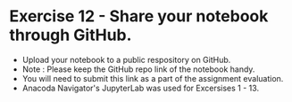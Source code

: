 # Exercise 12 - Share your notebook through GitHub. 
* Upload your notebook to a public respository on GitHub. 
* Note : Please keep the GitHub repo link of the notebook handy. 
* You will need to submit this link as a part of the assignment evaluation.
* Anacoda Navigator's JupyterLab was used for Excersises 1 - 13.

